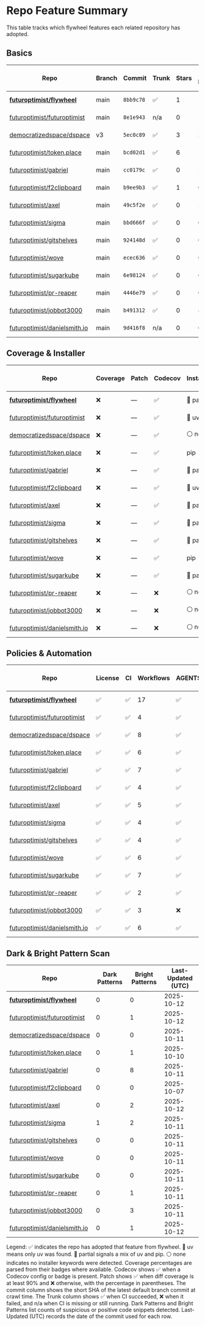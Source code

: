 # Repo Feature Summary

This table tracks which flywheel features each related repository has adopted.

<!-- spellchecker: disable -->
## Basics
| Repo | Branch | Commit | Trunk | Stars | Open Issues | Last-Updated (UTC) |
| ---- | ------ | ------ | ----- | ----- | ----------- | ----------------- |
| **[futuroptimist/flywheel](https://github.com/futuroptimist/flywheel)** | main | `8bb9c78` | ✅ | 1 | 5 | 2025-10-12 |
| [futuroptimist/futuroptimist](https://github.com/futuroptimist/futuroptimist) | main | `8e1e943` | n/a | 0 | 1 | 2025-10-12 |
| [democratizedspace/dspace](https://github.com/democratizedspace/dspace) | v3 | `5ec0c89` | ✅ | 3 | 37 | 2025-10-11 |
| [futuroptimist/token.place](https://github.com/futuroptimist/token.place) | main | `bcd02d1` | ✅ | 6 | 11 | 2025-10-10 |
| [futuroptimist/gabriel](https://github.com/futuroptimist/gabriel) | main | `cc0179c` | ✅ | 0 | 2 | 2025-10-11 |
| [futuroptimist/f2clipboard](https://github.com/futuroptimist/f2clipboard) | main | `b9ee9b3` | ✅ | 1 | 0 | 2025-10-07 |
| [futuroptimist/axel](https://github.com/futuroptimist/axel) | main | `49c5f2e` | ✅ | 0 | 2 | 2025-10-12 |
| [futuroptimist/sigma](https://github.com/futuroptimist/sigma) | main | `bbd666f` | ✅ | 0 | 0 | 2025-10-11 |
| [futuroptimist/gitshelves](https://github.com/futuroptimist/gitshelves) | main | `924148d` | ✅ | 0 | 0 | 2025-10-11 |
| [futuroptimist/wove](https://github.com/futuroptimist/wove) | main | `ecec636` | ✅ | 0 | 0 | 2025-10-11 |
| [futuroptimist/sugarkube](https://github.com/futuroptimist/sugarkube) | main | `6e98124` | ✅ | 0 | 0 | 2025-10-11 |
| [futuroptimist/pr-reaper](https://github.com/futuroptimist/pr-reaper) | main | `4446e79` | ✅ | 0 | 0 | 2025-10-11 |
| [futuroptimist/jobbot3000](https://github.com/futuroptimist/jobbot3000) | main | `b491312` | ✅ | 0 | 8 | 2025-10-11 |
| [futuroptimist/danielsmith.io](https://github.com/futuroptimist/danielsmith.io) | main | `9d416f8` | n/a | 0 | 0 | 2025-10-12 |

## Coverage & Installer
| Repo | Coverage | Patch | Codecov | Installer | Last-Updated (UTC) |
| ---- | -------- | ----- | ------- | --------- | ----------------- |
| **[futuroptimist/flywheel](https://github.com/futuroptimist/flywheel)** | ❌ | — | ✅ | 🔶 partial | 2025-10-12 |
| [futuroptimist/futuroptimist](https://github.com/futuroptimist/futuroptimist) | ❌ | — | ✅ | 🚀 uv | 2025-10-12 |
| [democratizedspace/dspace](https://github.com/democratizedspace/dspace) | ❌ | — | ✅ | ⚪ none | 2025-10-11 |
| [futuroptimist/token.place](https://github.com/futuroptimist/token.place) | ❌ | — | ✅ | pip | 2025-10-10 |
| [futuroptimist/gabriel](https://github.com/futuroptimist/gabriel) | ❌ | — | ✅ | 🔶 partial | 2025-10-11 |
| [futuroptimist/f2clipboard](https://github.com/futuroptimist/f2clipboard) | ❌ | — | ✅ | 🚀 uv | 2025-10-07 |
| [futuroptimist/axel](https://github.com/futuroptimist/axel) | ❌ | — | ✅ | 🔶 partial | 2025-10-12 |
| [futuroptimist/sigma](https://github.com/futuroptimist/sigma) | ❌ | — | ✅ | 🔶 partial | 2025-10-11 |
| [futuroptimist/gitshelves](https://github.com/futuroptimist/gitshelves) | ❌ | — | ✅ | 🔶 partial | 2025-10-11 |
| [futuroptimist/wove](https://github.com/futuroptimist/wove) | ❌ | — | ✅ | pip | 2025-10-11 |
| [futuroptimist/sugarkube](https://github.com/futuroptimist/sugarkube) | ❌ | — | ✅ | 🔶 partial | 2025-10-11 |
| [futuroptimist/pr-reaper](https://github.com/futuroptimist/pr-reaper) | ❌ | — | ❌ | ⚪ none | 2025-10-11 |
| [futuroptimist/jobbot3000](https://github.com/futuroptimist/jobbot3000) | ❌ | — | ❌ | ⚪ none | 2025-10-11 |
| [futuroptimist/danielsmith.io](https://github.com/futuroptimist/danielsmith.io) | ❌ | — | ❌ | ⚪ none | 2025-10-12 |

## Policies & Automation
| Repo | License | CI | Workflows | AGENTS.md | Code of Conduct | Contributing | Pre-commit | Last-Updated (UTC) |
| ---- | ------- | -- | --------- | --------- | --------------- | ------------ | ---------- | ----------------- |
| **[futuroptimist/flywheel](https://github.com/futuroptimist/flywheel)** | ✅ | ✅ | 17 | ✅ | ✅ | ✅ | ✅ | 2025-10-12 |
| [futuroptimist/futuroptimist](https://github.com/futuroptimist/futuroptimist) | ✅ | ✅ | 4 | ✅ | ✅ | ✅ | ✅ | 2025-10-12 |
| [democratizedspace/dspace](https://github.com/democratizedspace/dspace) | ✅ | ✅ | 8 | ✅ | ✅ | ✅ | ✅ | 2025-10-11 |
| [futuroptimist/token.place](https://github.com/futuroptimist/token.place) | ✅ | ✅ | 6 | ✅ | ✅ | ✅ | ✅ | 2025-10-10 |
| [futuroptimist/gabriel](https://github.com/futuroptimist/gabriel) | ✅ | ✅ | 7 | ✅ | ✅ | ✅ | ✅ | 2025-10-11 |
| [futuroptimist/f2clipboard](https://github.com/futuroptimist/f2clipboard) | ✅ | ✅ | 4 | ✅ | ✅ | ✅ | ✅ | 2025-10-07 |
| [futuroptimist/axel](https://github.com/futuroptimist/axel) | ✅ | ✅ | 5 | ✅ | ✅ | ✅ | ✅ | 2025-10-12 |
| [futuroptimist/sigma](https://github.com/futuroptimist/sigma) | ✅ | ✅ | 4 | ✅ | ✅ | ✅ | ✅ | 2025-10-11 |
| [futuroptimist/gitshelves](https://github.com/futuroptimist/gitshelves) | ✅ | ✅ | 4 | ✅ | ❌ | ❌ | ❌ | 2025-10-11 |
| [futuroptimist/wove](https://github.com/futuroptimist/wove) | ✅ | ✅ | 6 | ✅ | ✅ | ✅ | ✅ | 2025-10-11 |
| [futuroptimist/sugarkube](https://github.com/futuroptimist/sugarkube) | ✅ | ✅ | 7 | ✅ | ✅ | ✅ | ✅ | 2025-10-11 |
| [futuroptimist/pr-reaper](https://github.com/futuroptimist/pr-reaper) | ✅ | ✅ | 2 | ✅ | ✅ | ✅ | ❌ | 2025-10-11 |
| [futuroptimist/jobbot3000](https://github.com/futuroptimist/jobbot3000) | ✅ | ✅ | 3 | ❌ | ❌ | ❌ | ❌ | 2025-10-11 |
| [futuroptimist/danielsmith.io](https://github.com/futuroptimist/danielsmith.io) | ✅ | ✅ | 6 | ✅ | ❌ | ❌ | ✅ | 2025-10-12 |

## Dark & Bright Pattern Scan
| Repo | Dark Patterns | Bright Patterns | Last-Updated (UTC) |
| ---- | ------------- | --------------- | ----------------- |
| **[futuroptimist/flywheel](https://github.com/futuroptimist/flywheel)** | 0 | 0 | 2025-10-12 |
| [futuroptimist/futuroptimist](https://github.com/futuroptimist/futuroptimist) | 0 | 1 | 2025-10-12 |
| [democratizedspace/dspace](https://github.com/democratizedspace/dspace) | 0 | 0 | 2025-10-11 |
| [futuroptimist/token.place](https://github.com/futuroptimist/token.place) | 0 | 1 | 2025-10-10 |
| [futuroptimist/gabriel](https://github.com/futuroptimist/gabriel) | 0 | 8 | 2025-10-11 |
| [futuroptimist/f2clipboard](https://github.com/futuroptimist/f2clipboard) | 0 | 0 | 2025-10-07 |
| [futuroptimist/axel](https://github.com/futuroptimist/axel) | 0 | 2 | 2025-10-12 |
| [futuroptimist/sigma](https://github.com/futuroptimist/sigma) | 1 | 2 | 2025-10-11 |
| [futuroptimist/gitshelves](https://github.com/futuroptimist/gitshelves) | 0 | 0 | 2025-10-11 |
| [futuroptimist/wove](https://github.com/futuroptimist/wove) | 0 | 0 | 2025-10-11 |
| [futuroptimist/sugarkube](https://github.com/futuroptimist/sugarkube) | 0 | 0 | 2025-10-11 |
| [futuroptimist/pr-reaper](https://github.com/futuroptimist/pr-reaper) | 0 | 1 | 2025-10-11 |
| [futuroptimist/jobbot3000](https://github.com/futuroptimist/jobbot3000) | 0 | 3 | 2025-10-11 |
| [futuroptimist/danielsmith.io](https://github.com/futuroptimist/danielsmith.io) | 0 | 1 | 2025-10-12 |

Legend: ✅ indicates the repo has adopted that feature from flywheel. 🚀 uv means only uv was found. 🔶 partial signals a mix of uv and pip. ⚪ none indicates no installer keywords were detected.
Coverage percentages are parsed from their badges where available. Codecov shows ✅ when a Codecov config or badge is present. Patch shows ✅ when diff coverage is at least 90% and ❌ otherwise, with the percentage in parentheses.
The commit column shows the short SHA of the latest default branch commit at crawl time. The Trunk column shows ✅ when CI succeeded, ❌ when it failed, and n/a when CI is missing or still running. Dark Patterns and Bright Patterns list counts of suspicious or positive code snippets detected.
Last-Updated (UTC) records the date of the commit used for each row.
